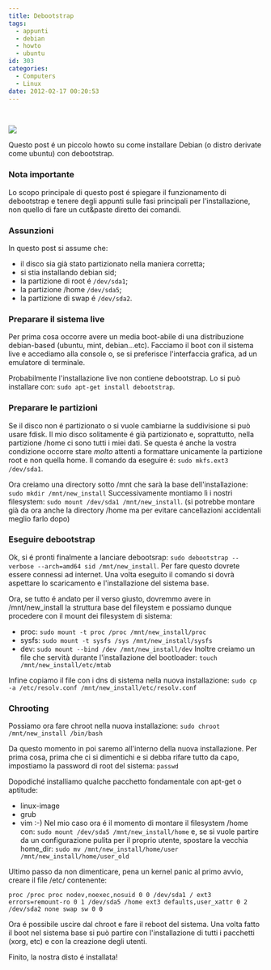 ```yaml
---
title: Debootstrap
tags:
  - appunti
  - debian
  - howto
  - ubuntu
id: 303
categories:
  - Computers
  - Linux
date: 2012-02-17 00:20:53
---
```


&nbsp;

![](http://www.techspot.com/images2/downloads/topdownload/2015/01/debian.png)

Questo post é un piccolo howto su come installare Debian (o distro derivate come ubuntu) con debootstrap.

<!--more-->

### Nota importante

Lo scopo principale di questo post é spiegare il funzionamento di debootstrap e tenere degli appunti sulle fasi principali per l'installazione, non quello di fare un cut&amp;paste diretto dei comandi.

### Assunzioni

In questo post si assume che:

*   il disco sia già stato partizionato nella maniera corretta;
*   si stia installando debian sid;
*   la partizione di root é `/dev/sda1`;
*   la partizione /home `/dev/sda5`;
*   la partizione di swap é `/dev/sda2`.

### Preparare il sistema live

Per prima cosa occorre avere un media boot-abile di una distribuzione debian-based (ubuntu, mint, debian...etc). Facciamo il boot con il sistema live e accediamo alla console o, se si preferisce l'interfaccia grafica, ad un emulatore di terminale.

Probabilmente l'installazione live non contiene debootstrap. Lo si può installare con:
`sudo apt-get install debootstrap`.

### Preparare le partizioni

Se il disco non é partizionato o si vuole cambiarne la suddivisione si può usare fdisk. Il mio disco solitamente é già partizionato e, soprattutto, nella partizione /home ci sono tutti i miei dati. Se questa é anche la vostra condizione occorre stare *molto* attenti a formattare unicamente la partizione root e non quella home. Il comando da eseguire é:
`sudo mkfs.ext3 /dev/sda1`.

Ora creiamo una directory sotto /mnt che sarà la base dell'installazione:
`sudo mkdir /mnt/new_install`
Successivamente montiamo lì i nostri filesystem:
`sudo mount /dev/sda1 /mnt/new_install`. (si potrebbe montare già da ora anche la directory /home ma per evitare cancellazioni accidentali meglio farlo dopo)

### Eseguire debootstrap

Ok, si é pronti finalmente a lanciare debootsrap:
`sudo debootstrap --verbose --arch=amd64 sid /mnt/new_install`.
Per fare questo dovrete essere connessi ad internet. Una volta eseguito il comando si dovrà aspettare lo scaricamento e l'installazione del sistema base.

Ora, se tutto é andato per il verso giusto, dovremmo avere in /mnt/new_install la struttura base del fileystem e possiamo dunque procedere con il mount dei filesystem di sistema:

*   proc: `sudo mount -t proc /proc /mnt/new_install/proc`
*   sysfs: `sudo mount -t sysfs /sys /mnt/new_install/sysfs`
*   dev: `sudo mount --bind /dev /mnt/new_install/dev`
Inoltre creiamo un file che servità durante l'installazione del bootloader:
`touch /mnt/new_install/etc/mtab`

Infine copiamo il file con i dns di sistema nella nuova installazione:
`sudo cp -a /etc/resolv.conf /mnt/new_install/etc/resolv.conf`

### Chrooting

Possiamo ora fare chroot nella nuova installazione:
`sudo chroot /mnt/new_install /bin/bash`

Da questo momento in poi saremo all'interno della nuova installazione.
Per prima cosa, prima che ci si dimentichi e si debba rifare tutto da capo, impostiamo la password di root del sistema:
`passwd`

Dopodiché installiamo qualche pacchetto fondamentale con apt-get o aptitude:

*   linux-image
*   grub
*   vim :-)
Nel mio caso ora é il momento di montare il filesystem /home con:
`sudo mount /dev/sda5 /mnt/new_install/home`
e, se si vuole partire da un configurazione pulita per il proprio utente, spostare la vecchia home_dir:
`sudo mv /mnt/new_install/home/user /mnt/new_install/home/user_old`

Ultimo passo da non dimenticare, pena un kernel panic al primo avvio, creare il file /etc/ contenente:

`proc /proc proc nodev,noexec,nosuid 0 0
/dev/sda1 / ext3 errors=remount-ro 0 1
/dev/sda5 /home ext3 defaults,user_xattr 0 2
/dev/sda2 none swap sw 0 0`

Ora é possibile uscire dal chroot e fare il reboot del sistema.
Una volta fatto il boot nel sistema base si può partire con l'installazione di tutti i pacchetti (xorg, etc) e con la creazione degli utenti.

Finito, la nostra disto é installata!
